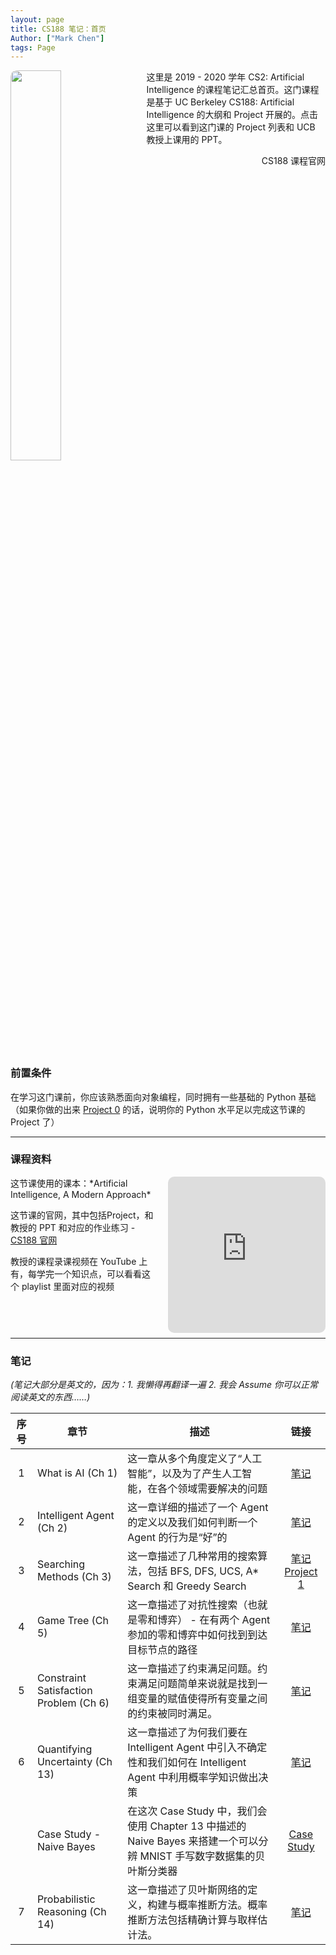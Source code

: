 ```yaml
---
layout: page
title: CS188 笔记：首页
Author: ["Mark Chen"]
tags: Page
---
```


<div style="clear:right"/>
<img src="{{ site.baseurl }}/assets/cs188_logo.png" style="float: left; height: 40%; width: 40%; margin: 0px 16px 8px 0px; border-radius: 10px"/>

这里是 2019 - 2020 学年 CS2: Artificial Intelligence 的课程笔记汇总首页。这门课程是基于 UC Berkeley CS188: Artificial Intelligence 的大纲和 Project 开展的。点击这里可以看到这门课的 Project 列表和 UCB 教授上课用的 PPT。

<div class="main-button" onClick="window.location.href='https://cs188.ml/'" style="float:right">CS188 课程官网</div>

<div style="clear:both"></div>

<div class="info">
    <h3>前置条件</h3>
    在学习这门课前，你应该熟悉面向对象编程，同时拥有一些基础的 Python 基础（如果你做的出来 <a href="https://cs188.ml/project0/">Project 0</a> 的话，说明你的 Python 水平足以完成这节课的 Project 了）
</div>

<hr>

### 课程资料

<iframe width="50%" height="250px" src="https://www.youtube.com/embed/videoseries?list=PLVYtzYiUdm4ThHyh_pnhNQwdmN_OmryLc&index=2" frameborder="0" allow="encrypted-media" allowfullscreen style="border-radius: 10px; float:right; margin: 0px 0px 8px 16px">
Try connect the internet in a more scientific way to see this playlist.
</iframe>


<p>这节课使用的课本：*Artificial Intelligence, A Modern Approach*</p>

<p>这节课的官网，其中包括Project，和教授的 PPT 和对应的作业练习 - <a href="https://cs188.ml/">CS188 官网</a></p>

<p>教授的课程录课视频在 YouTube 上有，每学完一个知识点，可以看看这个 playlist 里面对应的视频</p>

<hr style="clear:both"/>

### 笔记

*(笔记大部分是英文的，因为：1. 我懒得再翻译一遍  2. 我会 Assume 你可以正常阅读英文的东西……)*

| 序号               | 章节                 | 描述                                                         | 链接                                                    |
| :------------------: | ------------------------------------------------------------ | ------------------------------------------------------- | :-----------------------------------------------------: |
| 1      | What is AI (Ch 1)       | 这一章从多个角度定义了“人工智能”，以及为了产生人工智能，在各个领域需要解决的问题 | <a class="tag" href='{{site.baseurl}}/2021/02/25/CS188-Chapter1.html'>笔记</a> |
| 2 | Intelligent Agent (Ch 2) | 这一章详细的描述了一个 Agent 的定义以及我们如何判断一个 Agent 的行为是“好”的 | <a class='tag' href='{{site.baseurl}}/2021/02/28/CS188-Chapter2.html'>笔记</a> |
| 3 | Searching Methods (Ch 3) | 这一章描述了几种常用的搜索算法，包括 BFS, DFS, UCS, A* Search 和 Greedy Search | <a class='tag' href='{{site.baseurl}}/2021/02/28/CS188-Chapter3.html'>笔记</a>  <a class='tag' href='https://cs188.ml/project1/'>Project 1</a> |
| 4 | Game Tree (Ch 5) | 这一章描述了对抗性搜索（也就是零和博弈） - 在有两个 Agent 参加的零和博弈中如何找到到达目标节点的路径|<a class='tag' href='{{site.baseurl}}/2021/04/22/CS188-Chapter5.html'>笔记</a>|
| 5 | Constraint Satisfaction Problem (Ch 6) | 这一章描述了约束满足问题。约束满足问题简单来说就是找到一组变量的赋值使得所有变量之间的约束被同时满足。 |<a class='tag' href='{{site.baseurl}}/2021/05/11/CS188-Chapter6.html'>笔记</a>|
| 6 | Quantifying Uncertainty (Ch 13) | 这一章描述了为何我们要在 Intelligent Agent 中引入不确定性和我们如何在 Intelligent Agent 中利用概率学知识做出决策 |<a href="{{site.baseurl}}/2021/05/30/CS188-Chapter13.html" class="tag">笔记</a>|
|  | Case Study - Naive Bayes | 在这次 Case Study 中，我们会使用 Chapter 13 中描述的 Naive Bayes 来搭建一个可以分辨 MNIST 手写数字数据集的贝叶斯分类器 |<a href="{{ site.baseurl}}/2021/06/04/CS188-Naive-Bayes-MNIST.html" class="tag">Case Study</a>|
| 7 | Probabilistic Reasoning (Ch 14) | 这一章描述了贝叶斯网络的定义，构建与概率推断方法。概率推断方法包括精确计算与取样估计法。 |<a href="{{ site.baseurl }}/2021/06/07/CS188-Chapter14.html" class="tag">笔记</a>|
